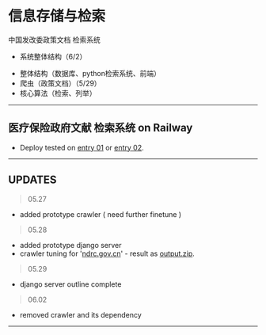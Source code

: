 # 信息存储与检索
中国发改委政策文档 检索系统

* 系统整体结构（6/2）
- 整体结构（数据库、python检索系统、前端）
- 爬虫（政策文档）（5/29）
- 核心算法（检索、列举）

---

## 医疗保险政府文献 检索系统 on Railway
* Deploy tested on [entry 01](http://engine.sunwoo.top/) or [entry 02](http://engine.snoo.top/).

---

## UPDATES
> 05.27
* added prototype crawler ( need further finetune )
> 05.28
* added prototype django server
* crawler tuning for '[ndrc.gov.cn](https://www.ndrc.gov.cn/)' - result as [output.zip](.system/crawler/out/endpoint.zip).
> 05.29
* django server outline complete
> 06.02
* removed crawler and its dependency

---


